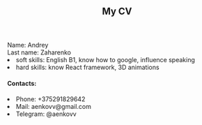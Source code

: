 <header>
<h2>My CV</h2>
</header>
<body>
<div>Name: Andrey</div>
<div>Last name: Zaharenko</div>
<li>soft skills: English B1, know how to google, influence speaking</li>
<li>hard skills: know React framework, 3D animations</li>
</body>
<footer>
<div>
<h4>Contacts:</h4>
<li>Phone: +375291829642</li>
<li>Mail: aenkovv@gmail.com</li>
<li>Telegram: @aenkovv</li>
</div>
</footer>
